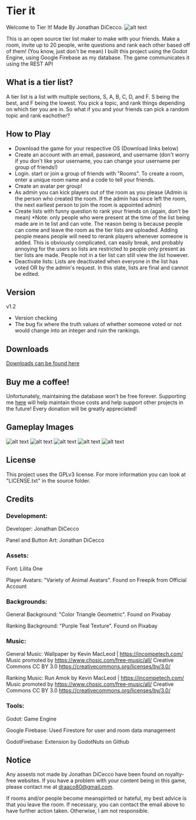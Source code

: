 # Tier it
Welcome to Tier It! Made By Jonathan DiCecco.
![alt text](https://media.githubusercontent.com/media/diceccoj/tier-it/main/promo_images/Title.png)

This is an open source tier list maker to make with your friends. Make a room, invite up to 20 people, write questions and rank each other based off of them! (You know, just don't be mean)
I built this project using the Godot Engine, using Google Firebase as my database. The game communicates it using the REST API

## What is a tier list?
A tier list is a list with multiple sections, S, A, B, C, D, and F. S being the best, and F being the lowest. You pick a topic, and rank things depending on which tier you are in. So what if you and your friends can pick a random topic and rank eachother?

## How to Play
- Download the game for your respective OS (Download links below)
- Create an account with an email, password, and username (don't worry if you don't like your username, you can change your username per group of friends!)
- Login. start or join a group of friends with "Rooms". To create a room, enter a unique room name and a code to tell your friends.
- Create an avatar per group!
- As admin you can kick players out of the room as you please (Admin is the person who created the room. If the admin has since left the room, the next earliest person to join the room is appointed admin)
- Create lists with funny question to rank your friends on (again, don't be mean) *Note: only people who were present at the time of the list being made are in te list and can vote. The reason being is because people can come and leave the room as the tier lists are uploaded. Adding people means people will need to rerank players whenever someone is added. This is obviously complicated, can easily break, and probably annoying for the users so lists are restricted to people only present as tier lists are made. People not in a tier list can still view the list however.
- Deactivate lists: Lists are deactivated when everyone in the list has voted OR by the admin's request. In this state, lists are final and cannot be edited.

## Version
v1.2
- Version checking
- The bug fix where the truth values of whether someone voted or not would change into an integer and ruin the rankings.

## Downloads
 [Downloads can be found here](https://github.com/diceccoj/tier-it/releases)

## Buy me a coffee!
Unfortunately, maintaining the database won't be free forever. Supporting me [here](https://www.buymeacoffee.com/diceccoj) will help maintain those costs
and help support other projects in the future! Every donation will be greatly appreciated!

## Gameplay Images
![alt text](https://media.githubusercontent.com/media/diceccoj/tier-it/main/promo_images/Screenshot_20240129_183425.png)
![alt text](https://media.githubusercontent.com/media/diceccoj/tier-it/main/promo_images/Screenshot_20240129_183425.png)
![alt text](https://media.githubusercontent.com/media/diceccoj/tier-it/main/promo_images/Screenshot_20240129_183515.png)
![alt text](https://media.githubusercontent.com/media/diceccoj/tier-it/main/promo_images/Screenshot_20240129_183614.png)
![alt text](https://media.githubusercontent.com/media/diceccoj/tier-it/main/promo_images/Screenshot_20240129_183659.png)

##  License
This project uses the GPLv3 license. For more information you can look at "LICENSE.txt" in the source folder.

## Credits
### Development:

Developer:   Jonathan DiCecco

Panel and Button Art:   Jonathan DiCecco



### Assets:

Font:    Lilita One

Player Avatars:   "Variety of Animal Avatars". Found on Freepik from Official Account



### Backgrounds:
General Background: "Color Triangle Geometric". Found on Pixabay

Ranking Background: "Purple Teal Texture". Found on Pixabay



### Music:
General Music:
Wallpaper by Kevin MacLeod | https://incompetech.com/
Music promoted by https://www.chosic.com/free-music/all/
Creative Commons CC BY 3.0
https://creativecommons.org/licenses/by/3.0/

Ranking Music:
Run Amok by Kevin MacLeod | https://incompetech.com/
Music promoted by https://www.chosic.com/free-music/all/
Creative Commons CC BY 3.0
https://creativecommons.org/licenses/by/3.0/



### Tools:
Godot: Game Engine

Google Firebase: Used Firestore for user and room data management

GodotFirebase: Extension by GodotNuts on Github


## Notice
Any assests not made by Jonathan DiCecco have been found on royalty-free websites. If you have a problem with your content being in this game, please contact me at draaco80@gmail.com.

If rooms and/or people become meanspirited or hateful, my best advice is that you leave the room. If necessary, you can contact the email above to have further action taken. Otherwise, I am not responsible.
